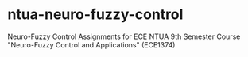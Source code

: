 # ntua-neuro-fuzzy-control
Neuro-Fuzzy Control Assignments for ECE NTUA 9th Semester Course "Neuro-Fuzzy Control and Applications" (ECE1374)
